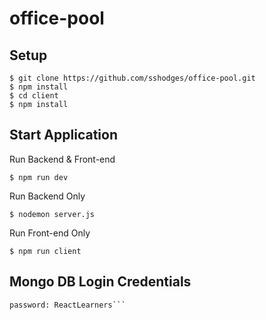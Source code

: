 # office-pool

## Setup
```shell
$ git clone https://github.com/sshodges/office-pool.git
$ npm install
$ cd client
$ npm install
```

## Start Application

Run Backend & Front-end
```shell
$ npm run dev
```

Run Backend Only
```shell
$ nodemon server.js
```

Run Front-end Only
```shell
$ npm run client
```
## Mongo DB Login Credentials

```username: samuel.hodges@4mation.com.au
password: ReactLearners```
